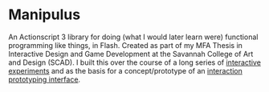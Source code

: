 # Manipulus

An Actionscript 3 library for doing (what I would later learn were) functional programming like things, in Flash. Created as part of my MFA Thesis in Interactive Design and Game Development at the Savannah College of Art and Design (SCAD). I built this over the course of a long series of [interactive experiments](http://manipulus.net/#studies) and as the basis for a concept/prototype of an [interaction prototyping interface](http://manipulus.net/#application). 
